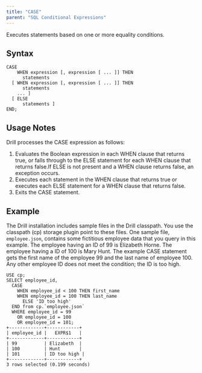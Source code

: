 ```yaml
---
title: "CASE"
parent: "SQL Conditional Expressions"
---
```

Executes statements based on one or more equality conditions.

## Syntax

    CASE
        WHEN expression [, expression [ ... ]] THEN
          statements
      [ WHEN expression [, expression [ ... ]] THEN
          statements
        ... ]
      [ ELSE
          statements ]
    END;

## Usage Notes
Drill processes the CASE expression as follows:

1. Evaluates the Boolean expression in each WHEN clause that returns true, or falls through to the ELSE statement for each WHEN clause that returns false.If ELSE is not present and a WHEN clause returns false, an exception occurs.
2. Executes each statement in the WHEN clause that returns true or executes each ELSE statement for a WHEN clause that returns false. 
3. Exits the CASE statement.

## Example

The Drill installation includes sample files in the Drill classpath. You use the classpath (cp) storage plugin point to these files. One sample file, `employee.json`, contains some fictitious employee data that you query in this example. The employee having an ID of 99 is Elizabeth Horne. The employee having a ID of 100 is Mary Hunt. The example CASE statement gets the first name of the employee 99 and the last name of employee 100. Any other employee ID does not meet the condition; the ID is too high.

    USE cp;  
    SELECT employee_id, 
      CASE 
        WHEN employee_id < 100 THEN first_name 
        WHEN employee_id = 100 THEN last_name 
          ELSE 'ID too high' 
      END from cp.`employee.json` 
      WHERE employee_id = 99 
        OR employee_id = 100 
        OR employee_id = 101;
    +-------------+------------+
    | employee_id |   EXPR$1   |
    +-------------+------------+
    | 99          | Elizabeth  |
    | 100         | Hunt       |
    | 101         | ID too high |
    +-------------+------------+
    3 rows selected (0.199 seconds)